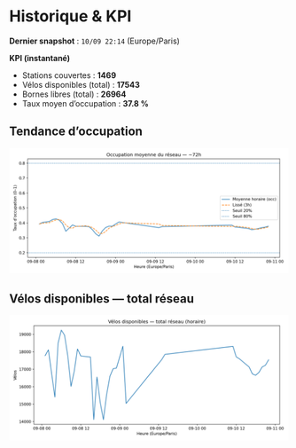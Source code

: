 # Historique & KPI

**Dernier snapshot** : `10/09 22:14` (Europe/Paris)

**KPI (instantané)**

- Stations couvertes : **1469**
- Vélos disponibles (total) : **17543**
- Bornes libres (total) : **26964**
- Taux moyen d’occupation : **37.8 %**

## Tendance d’occupation

![Mean occupancy](assets/figs/occupancy_last72h.png)

## Vélos disponibles — total réseau

![Bikes total](assets/figs/bikes_total_last72h.png)
